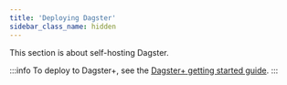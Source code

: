 ```yaml
---
title: 'Deploying Dagster'
sidebar_class_name: hidden
---
```


This section is about self-hosting Dagster.

:::info
To deploy to Dagster+, see the [Dagster+ getting started guide](/dagster-plus/getting-started).
:::
